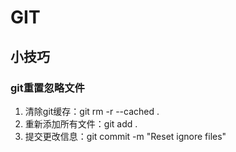 # GIT

## 小技巧

### git重置忽略文件

1. 清除git缓存：git rm -r --cached .
2. 重新添加所有文件：git add .
3. 提交更改信息：git commit -m "Reset ignore files"
